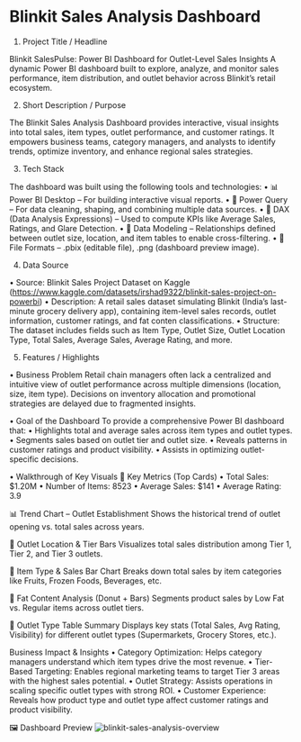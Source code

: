 # Blinkit Sales Analysis Dashboard

1. Project Title / Headline

  Blinkit SalesPulse: Power BI Dashboard for Outlet-Level Sales Insights
  A dynamic Power BI dashboard built to explore, analyze, and monitor sales performance, item distribution, and outlet behavior across Blinkit’s retail ecosystem.

2. Short Description / Purpose

  The Blinkit Sales Analysis Dashboard provides interactive, visual insights into total sales, item types, outlet performance, and customer ratings. It empowers business teams, category managers, and           analysts to identify trends, optimize inventory, and enhance regional sales strategies.

3. Tech Stack

  The dashboard was built using the following tools and technologies:
    • 📊 Power BI Desktop – For building interactive visual reports.
    • 📂 Power Query – For data cleaning, shaping, and combining multiple data sources.
    • 🧠 DAX (Data Analysis Expressions) – Used to compute KPIs like Average Sales, Ratings, and Glare Detection.
    • 🧩 Data Modeling – Relationships defined between outlet size, location, and item tables to enable cross-filtering.
    • 📁 File Formats – .pbix (editable file), .png (dashboard preview image).

4. Data Source

  • Source: Blinkit Sales Project Dataset on Kaggle (https://www.kaggle.com/datasets/irshad9322/blinkit-sales-project-on-powerbi)
  • Description: A retail sales dataset simulating Blinkit (India’s last-minute grocery delivery app), containing item-level sales records, outlet information, customer ratings, and fat conten
    classifications.
  • Structure: The dataset includes fields such as Item Type, Outlet Size, Outlet Location Type, Total Sales, Average Sales, Average Rating, and more.

5. Features / Highlights

  • Business Problem
    Retail chain managers often lack a centralized and intuitive view of outlet performance across multiple dimensions (location, size, item type). Decisions on inventory allocation and promotional               strategies are delayed due to fragmented insights.

  • Goal of the Dashboard
    To provide a comprehensive Power BI dashboard that:
    • Highlights total and average sales across item types and outlet types.
    • Segments sales based on outlet tier and outlet size.
    • Reveals patterns in customer ratings and product visibility.
    • Assists in optimizing outlet-specific decisions.

  • Walkthrough of Key Visuals
    🔢 Key Metrics (Top Cards)
    • Total Sales: $1.20M
    • Number of Items: 8523
    • Average Sales: $141
    • Average Rating: 3.9

  📊 Trend Chart – Outlet Establishment
  Shows the historical trend of outlet opening vs. total sales across years.
  
  📍 Outlet Location & Tier Bars
  Visualizes total sales distribution among Tier 1, Tier 2, and Tier 3 outlets.
  
  🛒 Item Type & Sales Bar Chart
  Breaks down total sales by item categories like Fruits, Frozen Foods, Beverages, etc.
  
  🧈 Fat Content Analysis (Donut + Bars)
  Segments product sales by Low Fat vs. Regular items across outlet tiers.
  
  🏪 Outlet Type Table Summary
  Displays key stats (Total Sales, Avg Rating, Visibility) for different outlet types (Supermarkets, Grocery Stores, etc.).
  
  Business Impact & Insights
    • Category Optimization: Helps category managers understand which item types drive the most revenue.
    • Tier-Based Targeting: Enables regional marketing teams to target Tier 3 areas with the highest sales potential.
    • Outlet Strategy: Assists operations in scaling specific outlet types with strong ROI.
    • Customer Experience: Reveals how product type and outlet type affect customer ratings and product visibility.
  
  🖼️ Dashboard Preview
  ![blinkit-sales-analysis-overview](https://github.com/user-attachments/assets/a706ee1c-6d52-4469-9c89-752eb9750e59)
